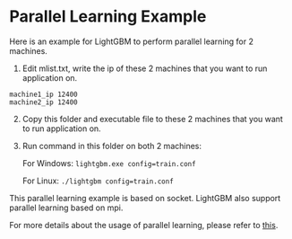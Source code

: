 Parallel Learning Example
=========================
Here is an example for LightGBM to perform parallel learning for 2 machines.

1. Edit mlist.txt, write the ip of these 2 machines that you want to run application on.

  ```
  machine1_ip 12400
  machine2_ip 12400
  ```

2. Copy this folder and executable file to these 2 machines that you want to run application on.

3. Run command in this folder on both 2 machines:

   For Windows: ```lightgbm.exe config=train.conf```

   For Linux: ```./lightgbm config=train.conf```

This parallel learning example is based on socket. LightGBM also support parallel learning based on mpi.

For more details about the usage of parallel learning, please refer to [this](https://github.com/Microsoft/LightGBM/blob/master/docs/Parallel-Learning-Guide.rst).
